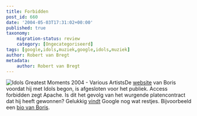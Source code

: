 ```yaml
---
title: Forbidden
post_id: 660
date: '2004-05-03T17:31:02+00:00'
published: true
taxonomy:
    migration-status: review
    category: [Ongecategoriseerd]
tags: [google,idols,muziek,google,idols,muziek]
author: Robert van Bregt
metadata:
    author: Robert van Bregt
---
```

![Idols Greatest Moments 2004 - Various Artists](https://bol.com/intershoproot/thumb/MUSICCOVER/FC/1/3/2/6/4/1326413.gif)De [website](http://www.sofuja.com/) van Boris voordat hij met Idols begon, is afgesloten voor het publiek. Access forbidden zegt Apache. Is dit het gevolg van het wurgende platencontract dat hij heeft gewonnen? Gelukkig [vindt](http://www.google.nl/search?q=site%3Asofuja.com) Google nog wat restjes. Bijvoorbeeld een [bio van Boris](http://www.google.nl/search?q=cache:CHjITh5UiFYJ:www.sofuja.com/bio/boris.html+site:sofuja.com&hl=nl).